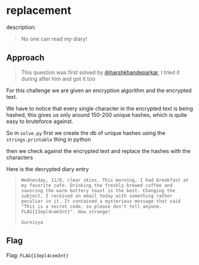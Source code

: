 # replacement

description:

> No one can read my diary!

## Approach

> This question was first solved by [@harshkhandeparkar](https://github.com/harshkhandeparkar), I tried it during after him and got it too

For this challenge we are given an encryption algorithm and the encrypted text.

We have to notice that every single character in the encrypted text is being hashed, this gives us only around 150-200 unique hashes, which is quite easy to bruteforce against.

So in `solve.py` first we create the db of unique hashes using the `strings.printable` thing in python

then we check against the encrypted text and replace the hashes with the characters

Here is the decrypted diary entry

> ```
> Wednesday, 11/8, clear skies. This morning, I had breakfast at my favorite cafe. Drinking the freshly brewed coffee and savoring the warm buttery toast is the best. Changing the subject, I received an email today with something rather peculiar in it. It contained a mysterious message that said "This is a secret code, so please don't tell anyone. FLAG{13epl4cem3nt}". How strange!
>
> Gureisya
> ```

## Flag

Flag: `FLAG{13epl4cem3nt}`
